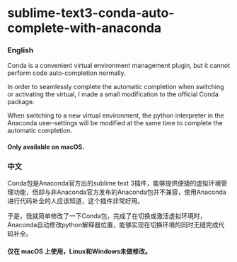 # sublime-text3-conda-auto-complete-with-anaconda
### English
Conda is a convenient virtual environment management plugin, but it cannot perform code auto-completion normally. 

In order to seamlessly complete the automatic completion when switching or activating the virtual, I made a small modification to the official Conda package. 

When switching to a new virtual environment, the python interpreter in the Anaconda user-settings will be modified at the same time to complete the automatic completion.

#### Only available on macOS.

### 中文
Conda包是Anaconda官方出的sublime text 3插件，能够提供便捷的虚拟环境管理功能，但却与非Anaconda官方发布的Anaconda包并不兼容，使用Anaconda进行代码补全的人应该知道，这个插件非常好用。

于是，我就简单修改了一下Conda包，完成了在切换或激活虚拟环境时，Anaconda自动修改python解释器位置，能够实现在切换环境的同时无缝完成代码补全。

#### 仅在 macOS 上使用，Linux和Windows未做修改。

